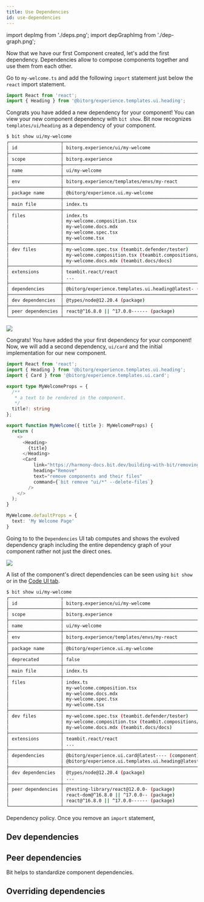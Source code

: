 ```yaml
---
title: Use Dependencies
id: use-dependencies
---
```


import depImg from './deps.png';
import depGraphImg from './dep-graph.png';


Now that we have our first Component created, let's add the first dependency. Dependencies allow to compose components together and use them from each other. 

Go to `my-welcome.ts` and add the following `import` statement just below the `react` import statement.

```ts
import React from 'react';
import { Heading } from '@bitorg/experience.templates.ui.heading';
```

Congrats you have added a new dependency for your component! You can view your new component dependency with `bit show`. Bit now recognizes `templates/ui/heading` as a dependency of your component.

```bash {30,31}
$ bit show ui/my-welcome
┌───────────────────┬────────────────────────────────────────────────────────────────┐
│ id                │ bitorg.experience/ui/my-welcome                                │
├───────────────────┼────────────────────────────────────────────────────────────────┤
│ scope             │ bitorg.experience                                              │
├───────────────────┼────────────────────────────────────────────────────────────────┤
│ name              │ ui/my-welcome                                                  │
├───────────────────┼────────────────────────────────────────────────────────────────┤
│ env               │ bitorg.experience/templates/envs/my-react                      │
├───────────────────┼────────────────────────────────────────────────────────────────┤
│ package name      │ @bitorg/experience.ui.my-welcome                               │
├───────────────────┼────────────────────────────────────────────────────────────────┤
│ main file         │ index.ts                                                       │
├───────────────────┼────────────────────────────────────────────────────────────────┤
│ files             │ index.ts                                                       │
│                   │ my-welcome.composition.tsx                                     │
│                   │ my-welcome.docs.mdx                                            │
│                   │ my-welcome.spec.tsx                                            │
│                   │ my-welcome.tsx                                                 │
├───────────────────┼────────────────────────────────────────────────────────────────┤
│ dev files         │ my-welcome.spec.tsx (teambit.defender/tester)                  │
│                   │ my-welcome.composition.tsx (teambit.compositions/compositions) │
│                   │ my-welcome.docs.mdx (teambit.docs/docs)                        │
├───────────────────┼────────────────────────────────────────────────────────────────┤
│ extensions        │ teambit.react/react                                            │
│                   │ ...                                                            │
├───────────────────┼────────────────────────────────────────────────────────────────┤
│ dependencies      │ @bitorg/experience.templates.ui.heading@latest- (component)    │
├───────────────────┼────────────────────────────────────────────────────────────────┤
│ dev dependencies  │ @types/node@12.20.4 (package)                                  │
├───────────────────┼────────────────────────────────────────────────────────────────┤
│ peer dependencies │ react@^16.8.0 || ^17.0.0------ (package)                       │
└───────────────────┴────────────────────────────────────────────────────────────────┘
```

<img src={depImg} />

Congrats! You have added the your first dependency for your component!
Now, we will add a second dependency, `ui/card` and the initial implementation for our new component.

```ts
import React from 'react';
import { Heading } from '@bitorg/experience.templates.ui.heading';
import { Card } from '@bitorg/experience.templates.ui.card';

export type MyWelcomeProps = {
  /**
   * a text to be rendered in the component.
   */
  title?: string
};

export function MyWelcome({ title }: MyWelcomeProps) {
  return (
    <>
      <Heading>
        {title}
      </Heading>
      <Card
          link="https://harmony-docs.bit.dev/building-with-bit/removing-components"
          heading="Remove"
          text="remove components and their files"
          command={`bit remove "ui/*" --delete-files`}
        />
    </>
  );
}

MyWelcome.defaultProps = {
  text: 'My Welcome Page'
}
```

Going to to the `Dependencies` UI tab computes and shows the evolved dependency graph including the entire dependency graph of  your component rather not just the direct ones.

<img src={depGraphImg} />

A list of the component's direct dependencies can be seen using `bit show` or in the [Code UI tab](/code/ui).

```bash {30,31}
$ bit show ui/my-welcome
┌───────────────────┬────────────────────────────────────────────────────────────────┐
│ id                │ bitorg.experience/ui/my-welcome                                │
├───────────────────┼────────────────────────────────────────────────────────────────┤
│ scope             │ bitorg.experience                                              │
├───────────────────┼────────────────────────────────────────────────────────────────┤
│ name              │ ui/my-welcome                                                  │
├───────────────────┼────────────────────────────────────────────────────────────────┤
│ env               │ bitorg.experience/templates/envs/my-react                      │
├───────────────────┼────────────────────────────────────────────────────────────────┤
│ package name      │ @bitorg/experience.ui.my-welcome                               │
├───────────────────┼────────────────────────────────────────────────────────────────┤
│ deprecated        │ false                                                          │
├───────────────────┼────────────────────────────────────────────────────────────────┤
│ main file         │ index.ts                                                       │
├───────────────────┼────────────────────────────────────────────────────────────────┤
│ files             │ index.ts                                                       │
│                   │ my-welcome.composition.tsx                                     │
│                   │ my-welcome.docs.mdx                                            │
│                   │ my-welcome.spec.tsx                                            │
│                   │ my-welcome.tsx                                                 │
├───────────────────┼────────────────────────────────────────────────────────────────┤
│ dev files         │ my-welcome.spec.tsx (teambit.defender/tester)                  │
│                   │ my-welcome.composition.tsx (teambit.compositions/compositions) │
│                   │ my-welcome.docs.mdx (teambit.docs/docs)                        │
├───────────────────┼────────────────────────────────────────────────────────────────┤
│ extensions        │ teambit.react/react                                            │
│                   │ ...                                                            │
├───────────────────┼────────────────────────────────────────────────────────────────┤
│ dependencies      │ @bitorg/experience.ui.card@latest---- (component)              │
│                   │ @bitorg/experience.ui.templates.ui.heading@latest- (component) │
├───────────────────┼────────────────────────────────────────────────────────────────┤
│ dev dependencies  │ @types/node@12.20.4 (package)                                  │
│                   │ ...                                                            │
├───────────────────┼────────────────────────────────────────────────────────────────┤
│ peer dependencies │ @testing-library/react@12.0.0- (package)                       │
│                   │ react-dom@^16.8.0 || ^17.0.0-- (package)                       │
│                   │ react@^16.8.0 || ^17.0.0------ (package)                       │
└───────────────────┴────────────────────────────────────────────────────────────────┘
```


Dependency policy.
Once you remove an `import` statement, 

## Dev dependencies

## Peer dependencies

Bit helps to standardize component dependencies.

## Overriding dependencies

